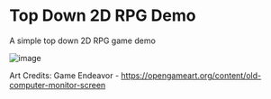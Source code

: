 # Top Down 2D RPG Demo
A simple top down 2D RPG game demo

![image](https://user-images.githubusercontent.com/60242731/157788728-391a4dba-f566-4ddd-ad94-e18cab4028e1.png)

Art Credits: Game Endeavor - https://opengameart.org/content/old-computer-monitor-screen
